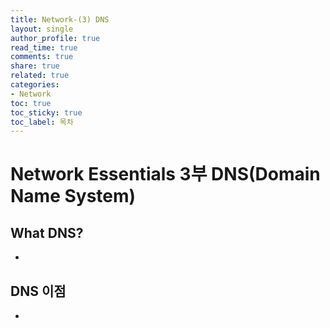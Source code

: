 ```yaml
---
title: Network-(3) DNS
layout: single
author_profile: true
read_time: true
comments: true
share: true
related: true
categories:
- Network
toc: true
toc_sticky: true
toc_label: 목차
---
```


# Network Essentials 3부 DNS(Domain Name System)


## What DNS?
- 

## DNS 이점
- 



